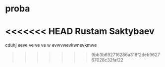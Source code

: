 # proba
<<<<<<< HEAD
Rustam Saktybaev
=======
cduhj
eeve
ve
ve
ve
w
evwvwevkwnevkmwe
>>>>>>> 9bb3b692716286a318f2deb962767028c32faf22
